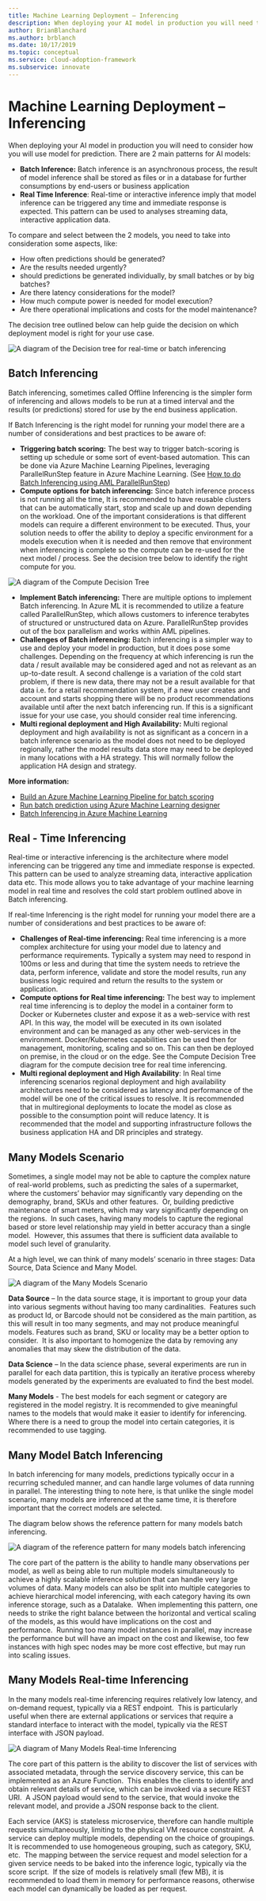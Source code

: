 ```yaml
---
title: Machine Learning Deployment – Inferencing
description: When deploying your AI model in production you will need to consider how you will use model for prediction.
author: BrianBlanchard
ms.author: brblanch
ms.date: 10/17/2019
ms.topic: conceptual
ms.service: cloud-adoption-framework
ms.subservice: innovate
---
```


# Machine Learning Deployment – Inferencing

When deploying your AI model in production you will need to consider how you will use model for prediction. There are 2 main patterns for AI models:

- **Batch Inference:** Batch inference is an asynchronous process, the result of model inference shall be stored as files or in a database for further consumptions by end-users or business application
- **Real Time Inference**: Real-time or interactive inference imply that model inference can be triggered any time and immediate response is expected. This pattern can be used to analyses streaming data, interactive application data.

To compare and select between the 2 models, you need to take into consideration some aspects, like:

- How often predictions should be generated?
- Are the results needed urgently?
- should predictions be generated individually, by small batches or by big batches?
- Are there latency considerations for the model?
- How much compute power is needed for model execution?
- Are there operational implications and costs for the model maintenance?

The decision tree outlined below can help guide the decision on which deployment model is right for your use case.

![A diagram of the Decision tree for real-time or batch inferencing](media/image6.png)

## Batch Inferencing

Batch inferencing, sometimes called Offline Inferencing is the simpler form of inferencing and allows models to be run at a timed interval and the results (or predictions) stored for use by the end business application.

If Batch Inferencing is the right model for running your model there are a number of considerations and best practices to be aware of:

- **Triggering batch scoring:** The best way to trigger batch-scoring is setting up schedule or some sort of event-based automation. This can be done via Azure Machine Learning Pipelines, leveraging ParallelRunStep feature in Azure Machine Learning. (See [How to do Batch Inferencing using AML ParallelRunStep](https://channel9.msdn.com/Shows/AI-Show/How-to-do-Batch-Inference-using-AML-ParallelRunStep))
- **Compute options for batch inferencing:** Since batch inference process is not running all the time, It is recommended to have reusable clusters that can be automatically start, stop and scale up and down depending on the workload. One of the important considerations is that different models can require a different environment to be executed. Thus, your solution needs to offer the ability to deploy a specific environment for a models execution when it is needed and then remove that environment when inferencing is complete so the compute can be re-used for the next model / process. See the decision tree below to identify the right compute for you.

![A diagram of the Compute Decision Tree](media/image7.png)

- **Implement Batch inferencing:** There are multiple options to implement Batch inferencing. In Azure ML it is recommended to utilize a feature called ParallelRunStep, which allows customers to inference terabytes of structured or unstructured data on Azure. ParallelRunStep provides out of the box parallelism and works within AML pipelines.
- **Challenges of Batch inferencing:** Batch inferencing is a simpler way to use and deploy your model in production, but it does pose some challenges. Depending on the frequency at which inferencing is run the data / result available may be considered aged and not as relevant as an up-to-date result. A second challenge is a variation of the cold start problem, if there is new data, there may not be a result available for that data i.e. for a retail recommendation system, if a new user creates and account and starts shopping there will be no product recommendations available until after the next batch inferencing run. If this is a significant issue for your use case, you should consider real time inferencing.
- **Multi regional deployment and High Availability:** Multi regional deployment and high availability is not as significant as a concern in a batch inference scenario as the model does not need to be deployed regionally, rather the model results data store may need to be deployed in many locations with a HA strategy. This will normally follow the application HA design and strategy.

**More information:**
- [Build an Azure Machine Learning Pipeline for batch scoring](/azure/machine-learning/tutorial-pipeline-batch-scoring-classification)
- [Run batch prediction using Azure Machine Learning designer](/azure/machine-learning/how-to-run-batch-predictions-designer)
- [Batch Inferencing in Azure Machine Learning](https://techcommunity.microsoft.com/t5/azure-ai/batch-inference-in-azure-machine-learning/ba-p/1417010#:~:text=%20Batch%20Inference%20in%20Azure%20Machine%20Learning%20,Learning%20Pipelines.%20ParallelRunStep%20is%20available%20through...%20More%20)

## Real - Time Inferencing

Real-time or interactive inferencing is the architecture where model inferencing can be triggered any time and immediate response is expected. This pattern can be used to analyze streaming data, interactive application data etc. This mode allows you to take advantage of your machine learning model in real time and resolves the cold start problem outlined above in Batch inferencing.

If real-time Inferencing is the right model for running your model there are a number of considerations and best practices to be aware of:

- **Challenges of Real-time inferencing:** Real time inferencing is a more complex architecture for using your model due to latency and performance requirements. Typically a system may need to respond in 100ms or less and during that time the system needs to retrieve the data, perform inference, validate and store the model results, run any business logic required and return the results to the system or application.
- **Compute options for Real time inferencing:** The best way to implement real time inferencing is to deploy the model in a container form to Docker or Kubernetes cluster and expose it as a web-service with rest API. In this way, the model will be executed in its own isolated environment and can be managed as any other web-services in the environment. Docker/Kubernetes capabilities can be used then for management, monitoring, scaling and so on. This can then be deployed on premise, in the cloud or on the edge. See the Compute Decision Tree diagram for the compute decision tree for real time inferencing.
- **Multi regional deployment and High Availability**: In Real time inferencing scenarios regional deployment and high availability architectures need to be considered as latency and performance of the model will be one of the critical issues to resolve. It is recommended that in multiregional deployments to locate the model as close as possible to the consumption point will reduce latency. It is recommended that the model and supporting infrastructure follows the business application HA and DR principles and strategy.

## Many Models Scenario

Sometimes, a single model may not be able to capture the complex nature of real-world problems, such as predicting the sales of a supermarket, where the customers’ behavior may significantly vary depending on the demography, brand, SKUs and other features.  Or, building predictive maintenance of smart meters, which may vary significantly depending on the regions.  In such cases, having many models to capture the regional based or store level relationship may yield in better accuracy than a single model.  However, this assumes that there is sufficient data available to model such level of granularity.

At a high level, we can think of many models’ scenario in three stages: Data Source, Data Science and Many Model.

![A diagram of the Many Models Scenario](media/image8.png)

**Data Source** – In the data source stage, it is important to group your data into various segments without having too many cardinalities.  Features such as product Id, or Barcode should not be considered as the main partition, as this will result in too many segments, and may not produce meaningful models. Features such as brand, SKU or locality may be a better option to consider.  It is also important to homogenize the data by removing any anomalies that may skew the distribution of the data.

**Data Science** – In the data science phase, several experiments are run in parallel for each data partition, this is typically an iterative process whereby models generated by the experiments are evaluated to find the best model.  

**Many Models** - The best models for each segment or category are registered in the model registry. It is recommended to give meaningful names to the models that would make it easier to identify for inferencing.  Where there is a need to group the model into certain categories, it is recommended to use tagging.  

## Many Model Batch Inferencing

In batch inferencing for many models, predictions typically occur in a recurring scheduled manner, and can handle large volumes of data running in parallel. The interesting thing to note here, is that unlike the single model scenario, many models are inferenced at the same time, it is therefore important that the correct models are selected.

The diagram below shows the reference pattern for many models batch inferencing.

![A diagram of the reference pattern for many models batch inferencing](media/image9.png)

The core part of the pattern is the ability to handle many observations per model, as well as being able to run multiple models simultaneously to achieve a highly scalable inference solution that can handle very large volumes of data. Many models can also be split into multiple categories to achieve hierarchical model inferencing, with each category having its own inference storage, such as a Datalake.  When implementing this pattern, one needs to strike the right balance between the horizontal and vertical scaling of the models, as this would have implications on the cost and performance.  Running too many model instances in parallel, may increase the performance but will have an impact on the cost and likewise, too few instances with high spec nodes may be more cost effective, but may run into scaling issues.

## Many Models Real-time Inferencing

In the many models real-time inferencing requires relatively low latency, and on-demand request, typically via a REST endpoint.  This is particularly useful when there are external applications or services that require a standard interface to interact with the model, typically via the REST interface with JSON payload.

![A diagram of Many Models Real-time Inferencing](media/image10.png)

The core part of this pattern is the ability to discover the list of services with associated metadata, through the service discovery service, this can be implemented as an Azure Function.  This enables the clients to identify and obtain relevant details of service, which can be invoked via a secure REST URI.  A JSON payload would send to the service, that would invoke the relevant model, and provide a JSON response back to the client.

Each service (AKS) is stateless microservice, therefore can handle multiple requests simultaneously, limiting to the physical VM resource constraint.  A service can deploy multiple models, depending on the choice of groupings.  It is recommended to use homogeneous grouping, such as category, SKU, etc.  The mapping between the service request and model selection for a given service needs to be baked into the inference logic, typically via the score script.  If the size of models is relatively small (few MB), it is recommended to load them in memory for performance reasons, otherwise each model can dynamically be loaded as per request.